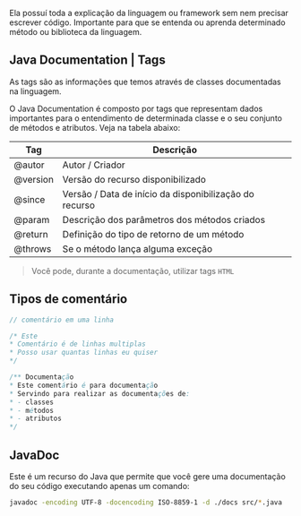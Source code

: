 Ela possuí toda a explicação da linguagem ou framework sem nem precisar escrever código. Importante para que se entenda ou aprenda determinado método ou biblioteca da linguagem.

## Java Documentation | Tags

As tags são as informações que temos através de classes documentadas na linguagem.

O Java Documentation é composto por tags que representam dados importantes para o entendimento de determinada classe e o seu conjunto de métodos e atributos. Veja na tabela abaixo:

| Tag      | Descrição                                              |
| -------- | ------------------------------------------------------ |
| @autor   | Autor / Criador                                        |
| @version | Versão do recurso disponibilizado                      |
| @since   | Versão / Data de início da disponibilização do recurso |
| @param   | Descrição dos parâmetros dos métodos criados           |
| @return  | Definição do tipo de retorno de um método              |
| @throws  | Se o método lança alguma exceção                       |

> Você pode, durante a documentação, utilizar tags `HTML`

## Tipos de comentário

```java
// comentário em uma linha

/* Este
* Comentário é de linhas multiplas
* Posso usar quantas linhas eu quiser
*/

/** Documentação
* Este comentário é para documentação
* Servindo para realizar as documentações de:
* - classes
* - métodos
* - atributos
*/

```

## JavaDoc
Este é um recurso do Java que permite que você gere uma documentação do seu código executando apenas um comando:

```bash
javadoc -encoding UTF-8 -docencoding ISO-8859-1 -d ./docs src/*.java
```